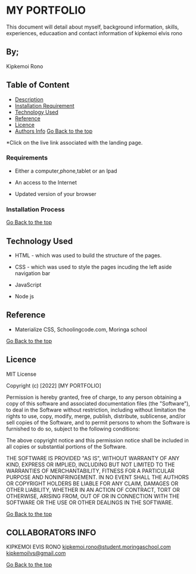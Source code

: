 # MY PORTFOLIO
This document will detail about myself, background information, skills, experiences, educaation and contact information of kipkemoi elvis rono
## By;

Kipkemoi Rono

## Table of Content

+ [Description](#description)
+ [Installation Requirement](#Installation)
+ [Technology Used](#technology-used)
+ [Reference](#reference)
+ [Licence](#licence)
+ [Authors Info](#author-Info)
[Go Back to the top](#portfolio)


*Click on the live link associated with the landing page.

### Requirements

* Either a computer,phone,tablet or an Ipad

* An access to the Internet

* Updated version of your browser

### Installation Process

[Go Back to the top](#portfolio)

## Technology Used
* HTML - which was used to build the structure of the pages.

* CSS - which was used to style the pages incuding the left aside navigation bar

* JavaScript

* Node js


## Reference
* Materialize CSS, Schoolingcode.com, Moringa school

[Go Back to the top](#portfolio)

## Licence

MIT License

Copyright (c) [2022] [MY PORTFOLIO]

Permission is hereby granted, free of charge, to any person obtaining a copy
of this software and associated documentation files (the "Software"), to deal
in the Software without restriction, including without limitation the rights
to use, copy, modify, merge, publish, distribute, sublicense, and/or sell
copies of the Software, and to permit persons to whom the Software is
furnished to do so, subject to the following conditions:

The above copyright notice and this permission notice shall be included in all
copies or substantial portions of the Software.

THE SOFTWARE IS PROVIDED "AS IS", WITHOUT WARRANTY OF ANY KIND, EXPRESS OR
IMPLIED, INCLUDING BUT NOT LIMITED TO THE WARRANTIES OF MERCHANTABILITY,
FITNESS FOR A PARTICULAR PURPOSE AND NONINFRINGEMENT. IN NO EVENT SHALL THE
AUTHORS OR COPYRIGHT HOLDERS BE LIABLE FOR ANY CLAIM, DAMAGES OR OTHER
LIABILITY, WHETHER IN AN ACTION OF CONTRACT, TORT OR OTHERWISE, ARISING FROM,
OUT OF OR IN CONNECTION WITH THE SOFTWARE OR THE USE OR OTHER DEALINGS IN THE
SOFTWARE.

[Go Back to the top](#portfolio)

## COLLABORATORS INFO

KIPKEMOI EVIS RONO
kipkemoi.rono@student.moringaschool.com
kipkemoilvs@gmail.com

[Go Back to the top](#portfolio)
